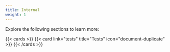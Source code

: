 ```yaml
---
title: Internal
weight: 1
---
```

Explore the following sections to learn more:

{{< cards >}}
  {{< card link="tests" title="Tests" icon="document-duplicate" >}}
{{< /cards >}}

<!-- gomarkdoc:embed:start -->
<!-- gomarkdoc:embed:end -->
